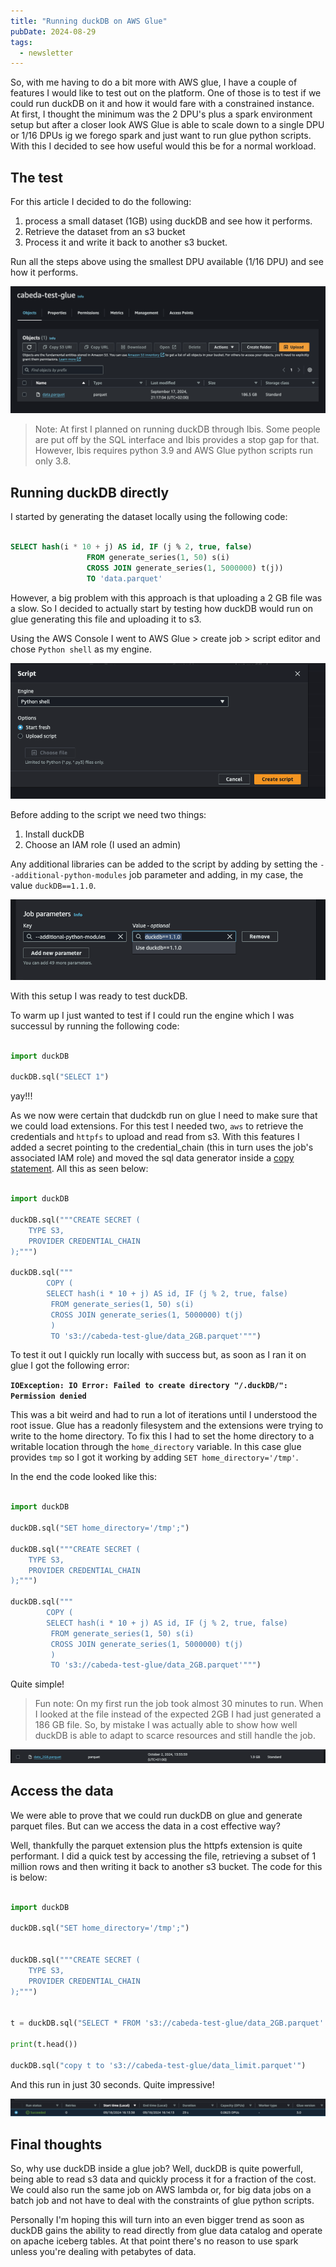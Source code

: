 ```yaml
---
title: "Running duckDB on AWS Glue"
pubDate: 2024-08-29
tags:
  - newsletter
---
```


So, with me having to do a bit more with AWS glue, I have a couple of features I would like to test out on the platform. One of those is to test if we could run duckDB on it and how it would fare with a constrained instance. At first, I thought the minimum was the 2 DPU's plus a spark environment setup but after a closer look AWS Glue is able to scale down to a single DPU or 1/16 DPUs ig we forego spark and just want to run glue python scripts. With this I decided to see how useful would this be for a normal workload.

## The test

For this article I decided to do the following:

1. process a small dataset (1GB) using duckDB and see how it performs.
2. Retrieve the dataset from an s3 bucket
3. Process it and write it back to another s3 bucket.

Run all the steps above using the smallest DPU available (1/16 DPU) and see how it performs.

![alt text](images/image.png)

> Note: At first I planned on running duckDB through Ibis. Some people are put off by the SQL interface and Ibis provides a stop gap for that. However, Ibis requires python 3.9 and AWS Glue python scripts run only 3.8.

## Running duckDB directly

I started by generating the dataset locally using the following code:

```sql

SELECT hash(i * 10 + j) AS id, IF (j % 2, true, false)
                 FROM generate_series(1, 50) s(i)
                 CROSS JOIN generate_series(1, 5000000) t(j))
                 TO 'data.parquet'

```

However, a big problem with this approach is that uploading a 2 GB file was a slow. So I decided to actually start by testing how duckDB would run on glue generating this file and uploading it to s3.

Using the AWS Console I went to AWS Glue > create job > script editor and chose `Python shell` as my engine.

![alt text](images/image-1.png)

Before adding to the script we need two things:

1. Install duckDB
2. Choose an IAM role (I used an admin)

Any additional libraries can be added to the script by adding by setting the `--additional-python-modules` job parameter and adding, in my case, the value `duckDB==1.1.0`.

![Job parameters --additional-python-modules](images/image-2.png)

With this setup I was ready to test duckDB.

To warm up I just wanted to test if I could run the engine which I was successul by running the following code:

```python

import duckDB

duckDB.sql("SELECT 1")

```

yay!!!

As we now were certain that dudckdb run on glue I need to make sure that we could load extensions. For this test I needed two, `aws` to retrieve the credentials and `httpfs` to upload and read from s3. With this features I added a secret pointing to the credential_chain (this in turn uses the job's associated IAM role) and moved the sql data generator inside a [copy statement](https://duckDB.org/docs/sql/statements/copy.html). All this as seen below:

```python

import duckDB

duckDB.sql("""CREATE SECRET (
    TYPE S3,
    PROVIDER CREDENTIAL_CHAIN
);""")

duckDB.sql("""
        COPY (
        SELECT hash(i * 10 + j) AS id, IF (j % 2, true, false)
         FROM generate_series(1, 50) s(i)
         CROSS JOIN generate_series(1, 5000000) t(j)
         ) 
         TO 's3://cabeda-test-glue/data_2GB.parquet'""")
```

To test it out I quickly run locally with success but, as soon as I ran it on glue I got the following error:

**`IOException: IO Error: Failed to create directory "/.duckDB/": Permission denied`**

This was a bit weird and had to run a lot of iterations until I understood the root issue. Glue has a readonly filesystem and the extensions were trying to write to the home directory. To fix this I had to set the home directory to a writable location through the `home_directory` variable. In this case glue provides `tmp` so I got it working by adding `SET home_directory='/tmp'`.

In the end the code looked like this:

```python

import duckDB

duckDB.sql("SET home_directory='/tmp';")

duckDB.sql("""CREATE SECRET (
    TYPE S3,
    PROVIDER CREDENTIAL_CHAIN
);""")

duckDB.sql("""
        COPY (
        SELECT hash(i * 10 + j) AS id, IF (j % 2, true, false)
         FROM generate_series(1, 50) s(i)
         CROSS JOIN generate_series(1, 5000000) t(j)
         ) 
         TO 's3://cabeda-test-glue/data_2GB.parquet'""")

```

Quite simple!

> Fun note: On my first run the job took almost 30 minutes to run. When I looked at the file instead of the expected 2GB I had just generated a 186 GB file. So, by mistake I was actually able to show how well duckDB is able to adapt to scarce resources and still handle the job.

![alt text](images/image-3.png)

## Access the data

We were able to prove that we could run duckDB on glue and generate parquet files. But can we access the data in a cost effective way?

Well, thankfully the parquet extension plus the httpfs extension is quite performant. I did a quick test by accessing the file, retrieving a subset of 1 million rows and then writing it back to another s3 bucket. The code for this is below:

```python

import duckDB

duckDB.sql("SET home_directory='/tmp';")


duckDB.sql("""CREATE SECRET (
    TYPE S3,
    PROVIDER CREDENTIAL_CHAIN
);""")


t = duckDB.sql("SELECT * FROM 's3://cabeda-test-glue/data_2GB.parquet' limit 1000000").df()

print(t.head())

duckDB.sql("copy t to 's3://cabeda-test-glue/data_limit.parquet'")

```

And this run in just 30 seconds. Quite impressive!

![alt text](images/image-4.png)

## Final thoughts

So, why use duckDB inside a glue job? Well, duckDB is quite powerfull, being able to read s3 data and quickly process it for a fraction of the cost. We could also run the same job on AWS lambda or, for big data jobs on a batch job and not have to deal with the constraints of glue python scripts.

Personally I'm hoping this will turn into an even bigger trend as soon as duckDB gains the ability to read directly from glue data catalog and operate on apache iceberg tables. At that point there's no reason to use spark unless you're dealing with petabytes of data.
